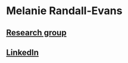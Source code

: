 # Melanie Randall-Evans 
## [Research group](https://etn-research.com/)
## [LinkedIn](https://www.linkedin.com/in/melanie-randall-evans-97126b1b4)
